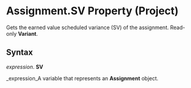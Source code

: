
# Assignment.SV Property (Project)

Gets the earned value scheduled variance (SV) of the assignment. Read-only  **Variant**.


## Syntax

 _expression_. **SV**

 _expression_A variable that represents an  **Assignment** object.

